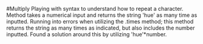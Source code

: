 #Multiply 
Playing with syntax to understand how to repeat a character. Method takes a numerical input and returns the string 'hue' as many time as inputted. Running into errors when utilizing the .times method; this method returns the string as many times as indicated, but also includes the number inputted. Found a solution around this by utilizing 'hue'*number.
